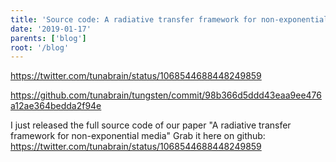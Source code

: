 ```yaml
---
title: 'Source code: A radiative transfer framework for non-exponential media'
date: '2019-01-17'
parents: ['blog']
root: '/blog'
---
```


https://twitter.com/tunabrain/status/1068544688448249859

https://github.com/tunabrain/tungsten/commit/98b366d5ddd43eaa9ee476a12ae364bedda2f94e

I just released the full source code of our paper "A radiative transfer framework for non-exponential media" Grab it here on github:
https://twitter.com/tunabrain/status/1068544688448249859
